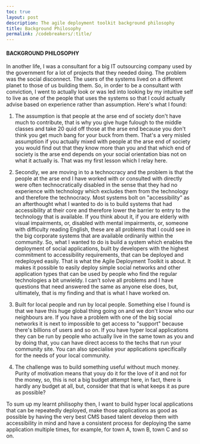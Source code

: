 ```yaml
---
toc: true
layout: post
description: The agile deployment toolkit background philosophy
title: Background Philosophy
permalink: /codebreakers/:title/
---
```

#### BACKGROUND PHILOSOPHY

In another life, I was a consultant for a big IT outsourcing company used by the government for a lot of projects that they needed doing. The problem was the social disconnect. The users of the systems lived on a different planet to those of us building them. So, in order to be a consultant with conviction, I went to actually look or was led into looking by my intuitive self to live as one of the people that uses the systems so that I could actually advise based on experience rather than assumption. Here's what I found:

1. The assumption is that people at the arse end of society don't have much to contribute, that is why you give huge fulough to the middle classes and take 20 quid off those at the arse end because you don't think you get much bang for your buck from them. That's a very misled assumption if you actually mixed with people at the arse end of society you would find out that they know more than you and that which end of society is the arse end depends on your social orientation bias not on what it actually is. That was my first lesson which I relay here. 

2. Secondly, we are moving in to a technocracy and the problem is that the people at the arse end I have worked with or consulted with directly were often technocratically disabled in the sense that they had no experience with technology which excludes them from the technology and therefore the technocracy. Most systems bolt on "accessibility" as an afterthought what I wanted to do is to build systems that had accessibility at their core and therefore lower the barrier to entry to the technology that is available. If you think about it, if you are elderly with visual impairments, or, disabled with mental impairments, or, someone with difficulty reading English, these are all problems that I could see in the big corporate systems that are available ordinarily within the community. So, what I wanted to do is build a system which enables the deployment of social applications, built by developers with the highest commitment to accessibility requirements, that can be deployed and redeployed easily. That is what the Agile Deployment Toolkit is about. It makes it possible to easily deploy simple social networks and other application types that can be used by people who find the regular technologies a bit unwieldy. I can't solve all problems and I have questions that need answered the same as anyone else does, but, ultimately, that is my finding and that is what I have worked on. 

3. Built for local people and run by local people. Something else I found is that we have this huge global thing going on and we don't know who our neighbours are. If you have a problem with one of the big social networks it is next to impossible to get access to "support" because there's billions of users and so on. If you have hyper local applications they can be run by people who actually live in the same town as you and by doing that, you can have direct access to the techs that run your community site. You can also specialise your applications specifically for the needs of your local community.

4. The challenge was to build something useful without much money. Purity of motivation means that youy do it for the love of it and not for the money, so, this is not a big budget attempt here, in fact, there is hardly any budget at all, but, consider that that is what keeps it as pure as possible?

To sum up my learnt philisophy then, I want to build hyper local applications that can be repeatedly deployed, make those applications as good as possible by having the very best CMS based talent develop them with accessibility in mind and have a consistent process for deploying the same application multiple times, for example, for town A, town B, town C and so on. 
